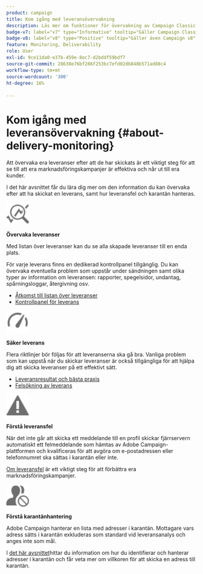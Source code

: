 ```yaml
---
product: campaign
title: Kom igång med leveransövervakning
description: Läs mer om funktioner för övervakning av Campaign Classic
badge-v7: label="v7" type="Informative" tooltip="Gäller Campaign Classic v7"
badge-v8: label="v8" type="Positive" tooltip="Gäller även Campaign v8"
feature: Monitoring, Deliverability
role: User
exl-id: 9ce11da0-e37b-459e-8ec7-d2bddf59bdf7
source-git-commit: 28638e76bf286f253bc7efd02db848b571ad88c4
workflow-type: tm+mt
source-wordcount: '300'
ht-degree: 16%

---
```


# Kom igång med leveransövervakning {#about-delivery-monitoring}

Att övervaka era leveranser efter att de har skickats är ett viktigt steg för att se till att era marknadsföringskampanjer är effektiva och når ut till era kunder.

I det här avsnittet får du lära dig mer om den information du kan övervaka efter att ha skickat en leverans, samt hur leveransfel och karantän hanteras.

<img src="assets/do-not-localize/icon_monitor.svg" width="60px">

**Övervaka leveranser**

Med listan över leveranser kan du se alla skapade leveranser till en enda plats.

För varje leverans finns en dedikerad kontrollpanel tillgänglig. Du kan övervaka eventuella problem som uppstår under sändningen samt olika typer av information om leveransen: rapporter, spegelsidor, undantag, spårningsloggar, återgivning osv.

* [Åtkomst till listan över leveranser](list-of-deliveries.md)
* [Kontrollpanel för leverans](delivery-dashboard.md)

<img src="assets/do-not-localize/icon_guidelines.svg" width="60px">

**Säker leverans**

Flera riktlinjer bör följas för att leveranserna ska gå bra. Vanliga problem som kan uppstå när du skickar leveranser är också tillgängliga för att hjälpa dig att skicka leveranser på ett effektivt sätt.

* [Leveransresultat och bästa praxis](delivery-performances.md)
* [Felsökning av leverans](delivery-troubleshooting.md)

<img src="assets/do-not-localize/icon_failure.svg" width="60px">

**Förstå leveransfel**

När det inte går att skicka ett meddelande till en profil skickar fjärrservern automatiskt ett felmeddelande som hämtas av Adobe Campaign-plattformen och kvalificeras för att avgöra om e-postadressen eller telefonnumret ska sättas i karantän eller inte.

[Om leveransfel](understanding-delivery-failures.md) är ett viktigt steg för att förbättra era marknadsföringskampanjer.

<img src="assets/do-not-localize/icon_quarantine.svg" width="60px">

**Förstå karantänhantering**

Adobe Campaign hanterar en lista med adresser i karantän. Mottagare vars adress sätts i karantän exkluderas som standard vid leveransanalys och anges inte som mål.

I [det här avsnittet](understanding-quarantine-management.md)hittar du information om hur du identifierar och hanterar adresser i karantän och får veta mer om villkoren för att skicka en adress till karantän.
